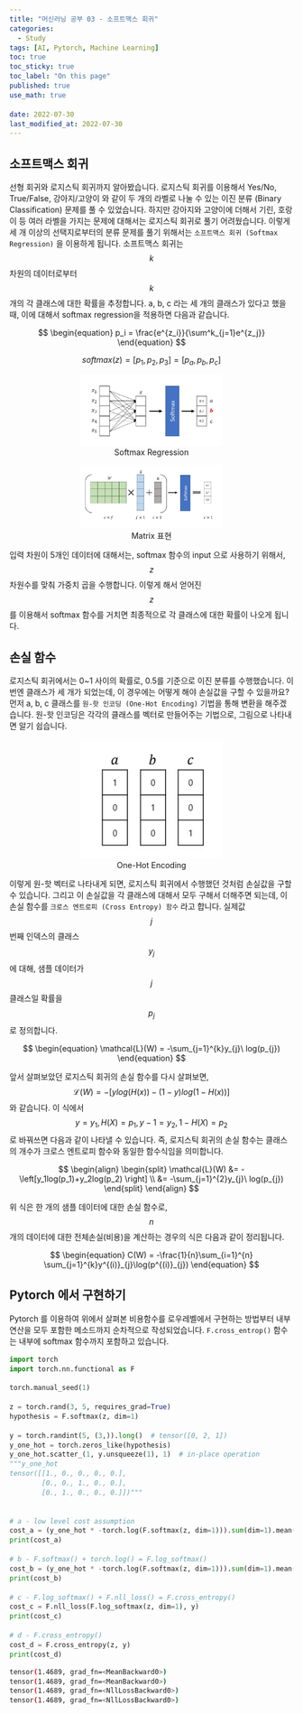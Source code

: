```yaml
---
title: "머신러닝 공부 03 - 소프트맥스 회귀"
categories:
  - Study
tags: [AI, Pytorch, Machine Learning]
toc: true
toc_sticky: true
toc_label: "On this page"
published: true
use_math: true

date: 2022-07-30
last_modified_at: 2022-07-30
---
```


## 소프트맥스 회귀

선형 회귀와 로지스틱 회귀까지 알아봤습니다. 로지스틱 회귀를 이용해서 Yes/No, True/False, 강아지/고양이 와 같이 두 개의 라벨로 나눌 수 있는 이진 분류 (Binary Classification) 문제를 풀 수 있었습니다. 하지만 강아지와 고양이에 더해서 기린, 호랑이 등 여러 라벨을 가지는 문제에 대해서는 로지스틱 회귀로 풀기 어려웠습니다. 이렇게 세 개 이상의 선택지로부터의 분류 문제를 풀기 위해서는 `소프트맥스 회귀 (Softmax Regression)` 을 이용하게 됩니다. 소프트맥스 회귀는 $$k$$ 차원의 데이터로부터 $$k$$ 개의 각 클래스에 대한 확률을 추정합니다. a, b, c 라는 세 개의 클래스가 있다고 했을때, 이에 대해서 softmax regression을 적용하면 다음과 같습니다.

$$
\begin{equation}
p_i = \frac{e^{z_i}}{\sum^k_{j=1}e^{z_j}}
\end{equation}
$$

$$
\begin{equation}
softmax(z) = \left[ p_1, p_2, p_3 \right] = \left[ p_{a}, p_{b}, p_{c} \right]
\end{equation}
$$

<center>
<figure style="width:50%"> <img src="/Images/Study/mlstudy/3/softmax.jpg" alt=""/>
<figcaption>Softmax Regression</figcaption>
</figure>
</center>

<center>
<figure style="width:50%"> <img src="/Images/Study/mlstudy/3/matrix.jpg" alt=""/>
<figcaption>Matrix 표현</figcaption>
</figure>
</center>

입력 차원이 5개인 데이터에 대해서는, softmax 함수의 input 으로 사용하기 위해서, $$z$$ 차원수를 맞춰 가중치 곱을 수행합니다. 이렇게 해서 얻어진 $$z$$ 를 이용해서 softmax 함수를 거치면 최종적으로 각 클래스에 대한 확률이 나오게 됩니다.

## 손실 함수

로지스틱 회귀에서는 0~1 사이의 확률로, 0.5를 기준으로 이진 분류를 수행했습니다. 이번엔 클래스가 세 개가 되었는데, 이 경우에는 어떻게 해야 손실값을 구할 수 있을까요? 먼저 a, b, c 클래스를 `원-핫 인코딩 (One-Hot Encoding)` 기법을 통해 변환을 해주겠습니다. 원-핫 인코딩은 각각의 클래스를 벡터로 만들어주는 기법으로, 그림으로 나타내면 알기 쉽습니다.

<center>
<figure style="width:50%"> <img src="/Images/Study/mlstudy/3/one-hot.jpg" alt=""/>
<figcaption>One-Hot Encoding</figcaption>
</figure>
</center>

이렇게 원-핫 벡터로 나타내게 되면, 로지스틱 회귀에서 수행했던 것처럼 손실값을 구할 수 있습니다. 그리고 이 손실값을 각 클래스에 대해서 모두 구해서 더해주면 되는데, 이 손실 함수를 `크로스 엔트로피 (Cross Entropy) 함수` 라고 합니다. 실제값 $$j$$ 번째 인덱스의 클래스 $$y_j$$ 에 대해, 샘플 데이터가 $$j$$ 클래스일 확률을 $$p_j$$ 로 정의합니다.

$$
\begin{equation}
\mathcal{L}(W) = -\sum_{j=1}^{k}y_{j}\ log(p_{j})
\end{equation}
$$

앞서 살펴보았던 로지스틱 회귀의 손실 함수를 다시 살펴보면, $$\mathcal{L}(W) = -\left[ylog(H(x))- (1-y)log(1-H(x)) \right]$$ 와 같습니다. 이 식에서 $$ y=y_1, H(X)=p_1, y-1=y_2, 1-H(X)=p_2 $$ 로 바꿔쓰면 다음과 같이 나타낼 수 있습니다. 즉, 로지스틱 회귀의 손실 함수는 클래스의 개수가 크로스 엔트로피 함수와 동일한 함수식임을 의미합니다.

$$
\begin{align}
\begin{split}
\mathcal{L}(W) &= -\left[y_1log(p_1)+y_2log(p_2) \right] \\
 &= -\sum_{j=1}^{2}y_{j}\ log(p_{j})
 \end{split}
\end{align}
$$

위 식은 한 개의 샘플 데이터에 대한 손실 함수로, $$n$$ 개의 데이터에 대한 전체손실(비용)을 계산하는 경우의 식은 다음과 같이 정리됩니다.

$$
\begin{equation}
C(W) = -\frac{1}{n}\sum_{i=1}^{n} \sum_{j=1}^{k}y^{(i)}_{j}\log(p^{(i)}_{j})
\end{equation}
$$

## Pytorch 에서 구현하기

Pytorch 를 이용하여 위에서 살펴본 비용함수를 로우레벨에서 구현하는 방법부터 내부 연산을 모두 포함한 메소드까지 순차적으로 작성되었습니다. `F.cross_entrop()` 함수는 내부에 softmax 함수까지 포함하고 있습니다.
```python
import torch
import torch.nn.functional as F

torch.manual_seed(1)

z = torch.rand(3, 5, requires_grad=True)
hypothesis = F.softmax(z, dim=1)

y = torch.randint(5, (3,)).long()  # tensor([0, 2, 1])
y_one_hot = torch.zeros_like(hypothesis)
y_one_hot.scatter_(1, y.unsqueeze(1), 1)  # in-place operation
"""y_one_hot
tensor([[1., 0., 0., 0., 0.],
        [0., 0., 1., 0., 0.],
        [0., 1., 0., 0., 0.]])"""


# a - low level cost assumption
cost_a = (y_one_hot * -torch.log(F.softmax(z, dim=1))).sum(dim=1).mean()
print(cost_a)

# b - F.softmax() + torch.log() = F.log_softmax()
cost_b = (y_one_hot * -torch.log(F.softmax(z, dim=1))).sum(dim=1).mean()
print(cost_b)

# c - F.log_softmax() + F.nll_loss() = F.cross_entropy()
cost_c = F.nll_loss(F.log_softmax(z, dim=1), y)
print(cost_c)

# d - F.cross_entropy()
cost_d = F.cross_entropy(z, y)
print(cost_d)
```

```bash
tensor(1.4689, grad_fn=<MeanBackward0>)
tensor(1.4689, grad_fn=<MeanBackward0>)
tensor(1.4689, grad_fn=<NllLossBackward0>)
tensor(1.4689, grad_fn=<NllLossBackward0>)
```